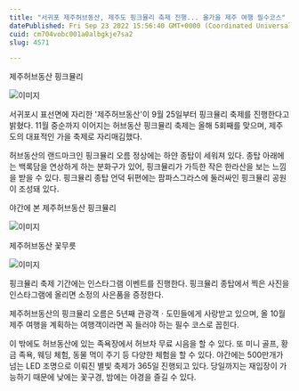 ```yaml
---
title: "서귀포 제주허브동산, 제주도 핑크뮬리 축제 진행... 올가을 제주 여행 필수코스"
datePublished: Fri Sep 23 2022 15:56:40 GMT+0000 (Coordinated Universal Time)
cuid: cm704vobc001a0albgkje7sa2
slug: 4571

---
```



제주허브동산 핑크뮬리

![이미지](https://cdn.hashnode.com/res/hashnode/image/upload/v1739257278064/e600f7df-166b-43c2-a89b-c62ea1ab956b.jpeg)

서귀포시 표선면에 자리한 '제주허브동산'이 9월 25일부터 핑크뮬리 축제를 진행한다고 밝혔다. 11월 중순까지 이어지는 허브동산 핑크뮬리 축제는 올해 5회째를 맞으며, 제주도의 대표적인 가을 축제로 자리매김했다.

허브동산의 랜드마크인 핑크뮬리 오름 정상에는 하얀 종탑이 세워져 있다. 종탑 아래에는 백록담을 연상하게 하는 분화구가 있어, 핑크뮬리가 가득한 작은 한라산을 보는 느낌을 받을 수 있다. 핑크뮬리 종탑 언덕 뒤편에는 팜파스그라스에 둘러싸인 핑크뮬리 공원이 조성돼 있다.

야간에 본 제주허브동산 핑크뮬리

![이미지](https://cdn.hashnode.com/res/hashnode/image/upload/v1739257279651/df40441f-e965-4754-8f39-aacfa3d1bbec.jpeg)

제주허브동산 꽃무릇

![이미지](https://cdn.hashnode.com/res/hashnode/image/upload/v1739257281450/16b4dd99-b812-4dcc-949a-42b508b514e3.jpeg)

핑크뮬리 축제 기간에는 인스타그램 이벤트를 진행한다. 핑크뮬리 종탑에서 찍은 사진을 인스타그램에 올리면 소정의 사은품을 증정한다.

제주허브동산의 핑크뮬리 오름은 5년째 관광객ㆍ도민들에게 사랑받고 있으며, 올 10월 제주 여행을 계획하는 여행객이라면 꼭 들러야 하는 필수 코스로 꼽힌다.

이 밖에도 허브동산에 있는 족욕장에서 허브차 무료 시음을 할 수 있다. 또 미니 골프, 황금 족욕, 웨딩 체험, 동물 먹이 주기 등 다양한 체험을 할 수 있다. 야간에는 500만개가 넘는 LED 조명으로 이뤄진 별빛 축제가 365일 진행되고 있다. 당일까지는 재입장이 가능하기 때문에 낮에는 꽃구경, 밤에는 야경을 즐길 수 있다.